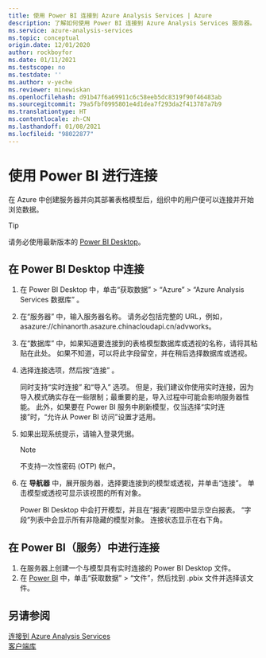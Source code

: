 ```yaml
---
title: 使用 Power BI 连接到 Azure Analysis Services | Azure
description: 了解如何使用 Power BI 连接到 Azure Analysis Services 服务器。 连接后，用户可以浏览模型数据。
ms.service: azure-analysis-services
ms.topic: conceptual
origin.date: 12/01/2020
author: rockboyfor
ms.date: 01/11/2021
ms.testscope: no
ms.testdate: ''
ms.author: v-yeche
ms.reviewer: minewiskan
ms.openlocfilehash: d91b47f6a69911c6c58eeb5dc8319f90f46483ab
ms.sourcegitcommit: 79a5fbf0995801e4d1dea7f293da2f413787a7b9
ms.translationtype: HT
ms.contentlocale: zh-CN
ms.lasthandoff: 01/08/2021
ms.locfileid: "98022877"
---
```

# <a name="connect-with-power-bi"></a>使用 Power BI 进行连接

在 Azure 中创建服务器并向其部署表格模型后，组织中的用户便可以连接并开始浏览数据。 

> [!TIP]
> 请务必使用最新版本的 [Power BI Desktop](https://powerbi.microsoft.com/desktop/)。
> 
> 

## <a name="connect-in-power-bi-desktop"></a>在 Power BI Desktop 中连接

1. 在 Power BI Desktop 中，单击“获取数据”   > “Azure”   > “Azure Analysis Services 数据库”  。

2. 在“服务器”  中，输入服务器名称。 请务必包括完整的 URL，例如，asazure://chinanorth.asazure.chinacloudapi.cn/advworks。

    <!-- Not Available on China East -->
   
3. 在“数据库”  中，如果知道要连接到的表格模型数据库或透视的名称，请将其粘贴在此处。 如果不知道，可以将此字段留空，并在稍后选择数据库或透视。

4. 选择连接选项，然后按“连接”  。 

    同时支持“实时连接”  和“导入”  选项。 但是，我们建议你使用实时连接，因为导入模式确实存在一些限制；最重要的是，导入过程中可能会影响服务器性能。 此外，如果要在 Power BI 服务中刷新模型，仅当选择“实时连接”时，“允许从 Power BI 访问”设置才适用。

5. 如果出现系统提示，请输入登录凭据。 

    > [!NOTE]
    > 不支持一次性密码 (OTP) 帐户。 

6. 在 **导航器** 中，展开服务器，选择要连接到的模型或透视，并单击“连接”。 单击模型或透视可显示该视图的所有对象。

    Power BI Desktop 中会打开模型，并且在“报表”视图中显示空白报表。 “字段”列表中会显示所有非隐藏的模型对象。 连接状态显示在右下角。

## <a name="connect-in-power-bi-service"></a>在 Power BI（服务）中进行连接

1. 在服务器上创建一个与模型具有实时连接的 Power BI Desktop 文件。
2. 在 [Power BI](https://powerbi.microsoft.com) 中，单击“获取数据” > “文件”，然后找到 .pbix 文件并选择该文件。

## <a name="see-also"></a>另请参阅
[连接到 Azure Analysis Services](analysis-services-connect.md)   
[客户端库](https://docs.microsoft.com/analysis-services/client-libraries?view=azure-analysis-services-current&preserve-view=true)

<!--Update_Description: update meta properties, wording update -->